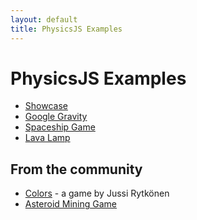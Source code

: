 ```yaml
---
layout: default
title: PhysicsJS Examples
---
```


# PhysicsJS Examples

* [Showcase](./showcase.html)
* [Google Gravity](./google-gravity.html)
* [Spaceship Game](./spaceship)
* [Lava Lamp](./lavalamp)

## From the community

* [Colors](http://physics.meteor.com/) - a game by Jussi Rytkönen
* [Asteroid Mining Game](http://killfall.github.io/asteroid-prospector/)

<script>
if (window.location.hash.match(/demo-/)){
    window.location = './showcase.html' + window.location.hash;
}
</script>
